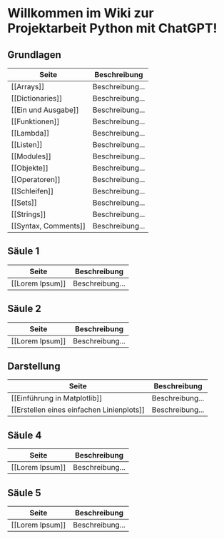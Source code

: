 # Willkommen im Wiki zur Projektarbeit Python mit ChatGPT!

## Grundlagen
| Seite | Beschreibung |
| ----------- | ----------- |
| [[Arrays]] | Beschreibung... |
| [[Dictionaries]] | Beschreibung... |
| [[Ein und Ausgabe]] | Beschreibung... |
| [[Funktionen]] | Beschreibung... |
| [[Lambda]] | Beschreibung... |
| [[Listen]] | Beschreibung... |
| [[Modules]] | Beschreibung... |
| [[Objekte]] | Beschreibung... |
| [[Operatoren]] | Beschreibung... |
| [[Schleifen]] | Beschreibung... |
| [[Sets]] | Beschreibung... |
| [[Strings]] | Beschreibung... |
| [[Syntax, Comments]] | Beschreibung... |

## Säule 1
| Seite | Beschreibung |
| ----------- | ----------- |
| [[Lorem Ipsum]] | Beschreibung... |

## Säule 2
| Seite | Beschreibung |
| ----------- | ----------- |
| [[Lorem Ipsum]] | Beschreibung... |

## Darstellung
| Seite | Beschreibung |
| ----------- | ----------- |
| [[Einführung in Matplotlib]] | Beschreibung... |
| [[Erstellen eines einfachen Linienplots]] | Beschreibung... |

## Säule 4
| Seite | Beschreibung |
| ----------- | ----------- |
| [[Lorem Ipsum]] | Beschreibung... |

## Säule 5
| Seite | Beschreibung |
| ----------- | ----------- |
| [[Lorem Ipsum]] | Beschreibung... |